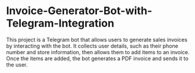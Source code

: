 # Invoice-Generator-Bot-with-Telegram-Integration
This project is a Telegram bot that allows users to generate sales invoices by interacting with the bot. It collects user details, such as their phone number and store information, then allows them to add items to an invoice. Once the items are added, the bot generates a PDF invoice and sends it to the user.
